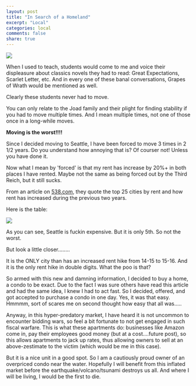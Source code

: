 ```yaml
---
layout: post
title: "In Search of a Homeland"
excerpt: "Local"
categories: local
comments: false
share: true
---
```


![](http://pbs.twimg.com/media/CBFYXb2VIAA5JpO.jpg)


When I used to teach, students would come to me and voice their displeasure about classics novels they had to read: Great Expectations, Scarlet Letter, etc. And in every one of these banal conversations, Grapes of Wrath would be mentioned as well. 

Clearly these students never had to move.


You can only relate to the Joad family and their plight for finding stability if you had to move multiple times. And I mean multiple times, not one of those once in a long-while moves.

**Moving is the worst!!!!**



Since I decided moving to Seattle, I have been forced to move 3 times in 2 1/2 years. Do you understand how annoying that is? Of courser not! Unless you have done it.

Now what I mean by 'forced' is that my rent has increase by 20%+ in both places I have rented. Maybe not the same as being forced out by the Third Reich, but it still sucks. 


From an article on [538.com](http://fivethirtyeight.com/features/the-rent-is-less-damn-high/), they quote the top 25 cities by rent and how rent has increased during the previous two years. 

Here is the table:

![](C:\Users\pstevens\Desktop\SeattleSpew\images\rent2.JPG)


As you can see, Seattle is fuckin expensive. But it is only 5th. So not the worst.


But look a little closer........

It is the ONLY city than has an increased rent hike from 14-15 to 15-16. And it is the only rent hike in double digits. What the poo is that?


So armed with this new and damning information, I decided to buy a home, a condo to be exact. Due to the fact I was sure others have read this article and had the same idea, I knew I had to act fast. So I decided, offered, and got accepted to purchase a condo in one day. Yes, it was that easy. Hmmmm, sort of scares me on second thought how easy that all was.....


Anyway, in this hyper-predatory market, I have heard it is not uncommon to encounter bidding wars, so feel a bit fortunate to not get engaged in such fiscal warfare. This is what these apartments do: businesses like Amazon come in, pay their employees good money (but at a cost....future post), so this allows apartments to jack up rates, thus allowing owners to sell at an above-zestimate to the victim (which would be me in this case). 


But it is a nice unit in a good spot. So I am a cautiously proud owner of an overpriced condo near the water. Hopefully I will benefit from this inflated market before the earthquake/volcano/tsunami destroys us all. And where I will be living, I would be the first to die. 










